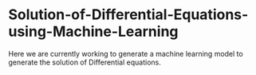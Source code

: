 # Solution-of-Differential-Equations-using-Machine-Learning
Here we are currently working to generate a machine learning model to generate the solution of Differential equations.
